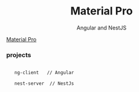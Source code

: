 <h1 align="center">Material Pro</h1>

<div align="center">

Angular and NestJS

</div>

[Material Pro](https://guobin211.github.io/material-pro/)

### projects

```bash

   ng-client   // Angular

   nest-server  // NestJs

```
